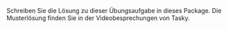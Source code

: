 Schreiben Sie die Lösung zu dieser Übungsaufgabe in dieses Package. Die Musterlösung finden Sie in der Videobesprechungen von Tasky.